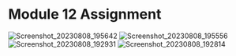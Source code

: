 # Module 12 Assignment

![Screenshot_20230808_195642](https://github.com/HasibuliT/Module12Assignment/assets/66546794/d6b67867-3424-4734-a1ed-c9cd786953ed)
![Screenshot_20230808_195556](https://github.com/HasibuliT/Module12Assignment/assets/66546794/c32fa0b7-c789-4cc7-8fca-1786232381b8)
![Screenshot_20230808_192931](https://github.com/HasibuliT/Module12Assignment/assets/66546794/201e0601-0675-451d-881b-4ea837e2cded)
![Screenshot_20230808_192814](https://github.com/HasibuliT/Module12Assignment/assets/66546794/423b1773-bfa1-4165-ac6c-20d1081fb2db)
